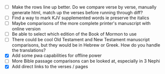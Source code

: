 - [ ] Make the rows line up better. Do we compare verse by verse, manually generate html, match up the verses before running through diff?
- [ ] Find a way to mark KJV supplemented words ie preserve the italics
- [ ] Maybe comparisons of the more complete printer's manuscript with online version
- [ ] Be able to select which edition of the Book of Mormon to use
- [ ] There could be cool Old Testament and New Testament manuscript comparisons, but they would be in Hebrew or Greek. How do you handle the translations?
- [x] Add some pwa capabilities for offline power
- [ ] More Bible passage comparisons can be looked at, especially in 3 Nephi
- [x] Add direct links to the verses / pages